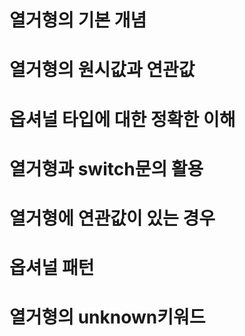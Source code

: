 # 열거형의 기본 개념 
# 열거형의 원시값과 연관값 
# 옵셔널 타입에 대한 정확한 이해 
# 열거형과 switch문의 활용 
# 열거형에 연관값이 있는 경우 
# 옵셔널 패턴 
# 열거형의 unknown키워드 
